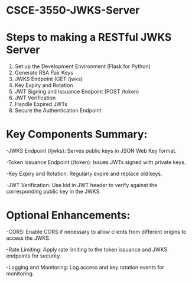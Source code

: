 # CSCE-3550-JWKS-Server

# Steps to making a RESTful JWKS Server
1. Set up the Development Environment (Flask for Python)
2. Generate RSA Pair Keys
3. JWKS Endpoint (GET /jwks)
4. Key Expiry and Rotation
5. JWT Signing and Issuance Endpoint (POST /token)
6. JWT Verification
7. Handle Expired JWTs
8. Secure the Authentication Endpoint

# Key Components Summary:
-JWKS Endpoint (/jwks): Serves public keys in JSON Web Key format.

-Token Issuance Endpoint (/token): Issues JWTs signed with private keys.

-Key Expiry and Rotation: Regularly expire and replace old keys.

-JWT Verification: Use kid in JWT header to verify against the corresponding public key in the JWKS.

# Optional Enhancements:
-CORS: Enable CORS if necessary to allow clients from different origins to access the JWKS.

-Rate Limiting: Apply rate limiting to the token issuance and JWKS endpoints for security.

-Logging and Monitoring: Log access and key rotation events for monitoring.

